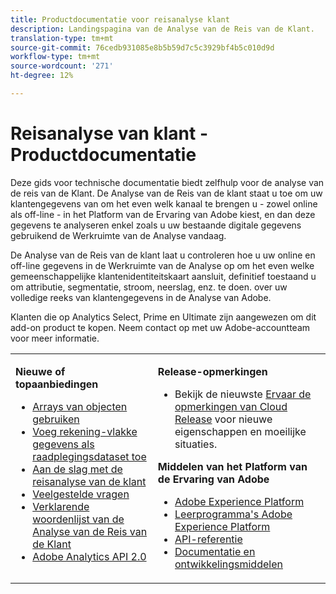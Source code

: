 ```yaml
---
title: Productdocumentatie voor reisanalyse klant
description: Landingspagina van de Analyse van de Reis van de Klant.
translation-type: tm+mt
source-git-commit: 76cedb931085e8b5b59d7c5c3929bf4b5c010d9d
workflow-type: tm+mt
source-wordcount: '271'
ht-degree: 12%

---
```



# Reisanalyse van klant - Productdocumentatie

Deze gids voor technische documentatie biedt zelfhulp voor de analyse van de reis van de Klant. De Analyse van de Reis van de klant staat u toe om uw klantengegevens van om het even welk kanaal te brengen u - zowel online als off-line - in het Platform van de Ervaring van Adobe kiest, en dan deze gegevens te analyseren enkel zoals u uw bestaande digitale gegevens gebruikend de Werkruimte van de Analyse vandaag.

De Analyse van de Reis van de klant laat u controleren hoe u uw online en off-line gegevens in de Werkruimte van de Analyse op om het even welke gemeenschappelijke klantenidentiteitskaart aansluit, definitief toestaand u om attributie, segmentatie, stroom, neerslag, enz. te doen. over uw volledige reeks van klantengegevens in de Analyse van Adobe.

Klanten die op Analytics Select, Prime en Ultimate zijn aangewezen om dit add-on product te kopen. Neem contact op met uw Adobe-accountteam voor meer informatie.

<table frame="none"> 
 <tbody> 
  <tr> 
   <td colname="col1" colsep="0" rowsep="0" valign="top"> <p class="head"> <b>Nieuwe of topaanbiedingen</b> </p> <p> 
     <ul>
      <li><a href="https://docs.adobe.com/content/help/en/analytics-platform/using/cja-usecases/object-arrays.html"> Arrays van objecten gebruiken </a> </li>
      <li><a href="https://docs.adobe.com/content/help/en/analytics-platform/using/cja-usecases/b2b.html"> Voeg rekening-vlakke gegevens als raadplegingsdataset toe </a> </li>
      <li><a href="https://docs.adobe.com/content/help/en/analytics-platform/using/cja-overview/cja-getting-started.html"> Aan de slag met de reisanalyse van de klant </a> </li> 
      <li><a href="https://docs.adobe.com/content/help/en/analytics-platform/using/cja-overview/cja-faq.html"> Veelgestelde vragen</a> </li> 
      <li><a href="https://docs.adobe.com/content/help/en/analytics-platform/using/cja-overview/cja-glossary.html"> Verklarende woordenlijst van de Analyse van de Reis van de Klant</a> </li> 
      <li><a href="https://www.adobe.io/apis/experiencecloud/analytics/docs.html"> Adobe Analytics API 2.0</a> </li> 
     </ul> </p> </td> 
   <td colname="col2" valign="top"> <p class="head"><b>Release-opmerkingen</b> </p> 
    <ul> 
     <li>Bekijk de nieuwste <a href="https://docs.adobe.com/content/help/nl-NL/release-notes/experience-cloud/current.html" format="https" scope="external"> Ervaar de opmerkingen van Cloud Release</a> voor nieuwe eigenschappen en moeilijke situaties. </li> 
    </ul> <p class="head"> <b>Middelen van het Platform van de Ervaring van Adobe</b> </p> 
    <ul> 
     <li><a href="https://www.adobe.com/experience-platform.html" format="http" scope="external"> Adobe Experience Platform</a> </li> 
     <li> <a href="https://www.adobe.io/apis/experienceplatform/home/tutorials.html" format="https" scope="external"> Leerprogramma's Adobe Experience Platform</a> </li> 
     <li><a href="https://www.adobe.io/apis/experienceplatform/home/api-reference.html" format="https" scope="external"> API-referentie</a> </li> 
     <li><a href="https://www.adobe.com/experience-platform/documentation-and-developer-resources.html" format="https" scope="external"> Documentatie en ontwikkelingsmiddelen</a> </li> 
    </ul> </td> 
  </tr> 
 </tbody> 
</table>